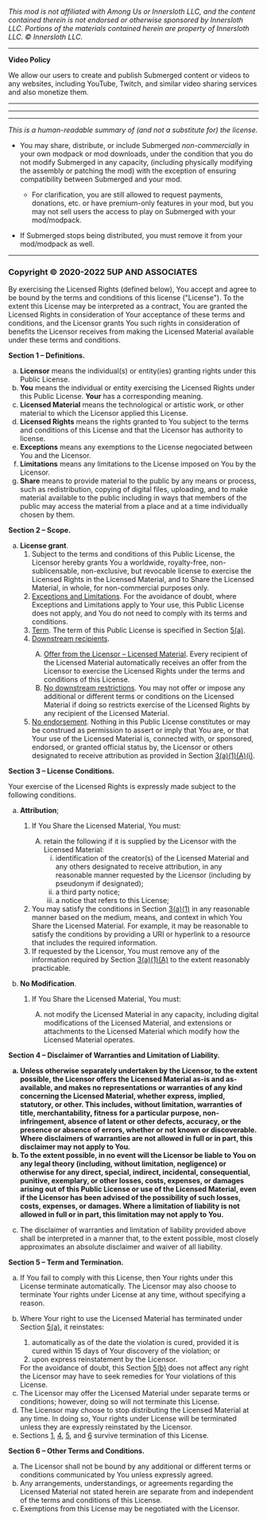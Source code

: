 _This mod is not affiliated with Among Us or Innersloth LLC, and the content contained therein is not endorsed or otherwise sponsored by Innersloth LLC. Portions of the materials contained herein are property of Innersloth LLC. © Innersloth LLC._

---

<strong>Video Policy</strong>

We allow our users to create and publish Submerged content or videos to any websites, including YouTube, Twitch, and similar video sharing services and also monetize them.

---
---
---

<i>This is a human-readable summary of (and not a substitute for) the license.</i>

- <p>You may share, distribute, or include Submerged <i>non-commercially</i> in your own modpack or mod downloads, under the condition that you do not modify Submerged in any capacity, (including physically modifying the assembly or patching the mod) with the exception of ensuring compatibility between Submerged and your mod.</p>

    - For clarification, you are still allowed to request payments, donations, etc. or have
      premium-only features in your mod, but you may not sell users the access to play on
      Submerged with your mod/modpack.

- If Submerged stops being distributed, you must remove it from your mod/modpack as well.

---

<h3>Copyright © 2020-2022 5UP AND ASSOCIATES</h3>
<p>By exercising the Licensed Rights (defined below), You accept and agree to be bound by the terms and conditions of this license ("License"). To the extent this License may be interpreted as a contract, You are granted the Licensed Rights in consideration of Your acceptance of these terms and conditions, and the Licensor grants You such rights in consideration of benefits the Licensor receives from making the Licensed Material available under these terms and conditions.</p>
<p id="s1"><strong>Section 1 – Definitions.</strong></p>
<ol type="a">
<li id="s1g"><strong>Licensor</strong> means the individual(s) or entity(ies) granting rights under this Public License.</li>
<li id="s1k"><strong>You</strong> means the individual or entity exercising the Licensed Rights under this Public License. <strong>Your</strong> has a corresponding meaning.</li>
<li id="s1e"><strong>Licensed Material</strong> means the technological or artistic work, or other material to which the Licensor applied this License.</li>
<li id="s1f"><strong>Licensed Rights</strong> means the rights granted to You subject to the terms and conditions of this License and that the Licensor has authority to license.</li>
<li id="s1d"><strong>Exceptions</strong> means any exemptions to the License negociated between You and the Licensor.</li>
<li id="s1d2"><strong>Limitations</strong> means any limitations to the License imposed on You by the Licensor.</li>
<li id="s1i"><strong>Share</strong> means to provide material to the public by any means or process, such as redistribution, copying of digital files, uploading, and to make material available to the public including in ways that members of the public may access the material from a place and at a time individually chosen by them.</li>
</ol>
<p id="s2"><strong>Section 2 – Scope.</strong></p>
<ol type="a">
<li id="s2a"><strong>License grant</strong>.
<ol>
<li id="s2a1">Subject to the terms and conditions of this Public License, the Licensor hereby grants You a worldwide, royalty-free, non-sublicensable, non-exclusive, but revocable license to exercise the Licensed Rights in the Licensed Material, and to Share the Licensed Material, in whole, for non-commercial purposes only.
</li><li id="s2a2"><span style="text-decoration: underline;">Exceptions and Limitations</span>. For the avoidance of doubt, where Exceptions and Limitations apply to Your use, this Public License does not apply, and You do not need to comply with its terms and conditions.</li>
<li id="s2a3"><span style="text-decoration: underline;">Term</span>. The term of this Public License is specified in Section <a href="#s5a">5(a)</a>.</li>
<li id="s2a5"><span style="text-decoration: underline;">Downstream recipients</span>.
<div class="para">
<ol type="A">
<li id="s2a5A"><span style="text-decoration: underline;">Offer from the Licensor – Licensed Material</span>. Every recipient of the Licensed Material automatically receives an offer from the Licensor to exercise the Licensed Rights under the terms and conditions of this License.</li>
<li id="s2a5B"><span style="text-decoration: underline;">No downstream restrictions</span>. You may not offer or impose any additional or different terms or conditions on the Licensed Material if doing so restricts exercise of the Licensed Rights by any recipient of the Licensed Material.</li>
</ol>
</div>
</li><li id="s2a6"><span style="text-decoration: underline;">No endorsement</span>. Nothing in this Public License constitutes or may be construed as permission to assert or imply that You are, or that Your use of the Licensed Material is, connected with, or sponsored, endorsed, or granted official status by, the Licensor or others designated to receive attribution as provided in Section <a href="#s3a1Ai">3(a)(1)(A)(i)</a>.</li>
</ol>
</ol>
<p id="s3"><strong>Section 3 – License Conditions.</strong></p>
<p>Your exercise of the Licensed Rights is expressly made subject to the following conditions.</p>
<ol type="a">
<li id="s3a"><p><strong>Attribution</strong>;</p>
<ol>
<li id="s3a1"><p>If You Share the Licensed Material, You must:</p>
<ol type="A">
<li id="s3a1A">retain the following if it is supplied by the Licensor with the Licensed Material:
<ol type="i">
<li id="s3a1Ai">identification of the creator(s) of the Licensed Material and any others designated to receive attribution, in any reasonable manner requested by the Licensor (including by pseudonym if designated);</li>
<li id="s3a1Aii">a third party notice;</li>
<li id="s3a1Aiii">a notice that refers to this License;</li>
</ol>
</li>
</ol>
</li>
<li id="s3a2">You may satisfy the conditions in Section <a href="#s3a1">3(a)(1)</a> in any reasonable manner based on the medium, means, and context in which You Share the Licensed Material. For example, it may be reasonable to satisfy the conditions by providing a URI or hyperlink to a resource that includes the required information.</li>
<li id="s3a3">If requested by the Licensor, You must remove any of the information required by Section <a href="#s3a1A">3(a)(1)(A)</a> to the extent reasonably practicable.</li>
</ol>
</li>
<li><p><strong>No Modification</strong>.</p>
<ol>
<li id="s3a1"><p>If You Share the Licensed Material, You must:</p>
<ol type="A">
<li id="s3a1B">not modify the Licensed Material in any capacity, including digital modifications of the Licensed Material, and extensions or attachments to the Licensed Material which modify how the Licensed Material operates.</li>
</ol>
</ol>
</ol>

<p id="s4"><strong>Section 4 – Disclaimer of Warranties and Limitation of Liability.</strong></p>
<ol style="font-weight: bold;" type="a">
<li id="s4a"><strong>Unless otherwise separately undertaken by the Licensor, to the extent possible, the Licensor offers the Licensed Material as-is and as-available, and makes no representations or warranties of any kind concerning the Licensed Material, whether express, implied, statutory, or other. This includes, without limitation, warranties of title, merchantability, fitness for a particular purpose, non-infringement, absence of latent or other defects, accuracy, or the presence or absence of errors, whether or not known or discoverable. Where disclaimers of warranties are not allowed in full or in part, this disclaimer may not apply to You.</strong></li>
<li id="s4b"><strong>To the extent possible, in no event will the Licensor be liable to You on any legal theory (including, without limitation, negligence) or otherwise for any direct, special, indirect, incidental, consequential, punitive, exemplary, or other losses, costs, expenses, or damages arising out of this Public License or use of the Licensed Material, even if the Licensor has been advised of the possibility of such losses, costs, expenses, or damages. Where a limitation of liability is not allowed in full or in part, this limitation may not apply to You.</strong></li>
</ol>
<ol start="3" type="a">
<li id="s4c">The disclaimer of warranties and limitation of liability provided above shall be interpreted in a manner that, to the extent possible, most closely approximates an absolute disclaimer and waiver of all liability.</li>
</ol>
<p id="s5"><strong>Section 5 – Term and Termination.</strong></p>
<ol type="a">
<li id="s5a">If You fail to comply with this License, then Your rights under this License terminate automatically. The Licensor may also choose to terminate Your rights under License at any time, without specifying a reason.</li>
<li id="s5b">
<p>Where Your right to use the Licensed Material has terminated under Section <a href="#s5a">5(a)</a>, it reinstates:</p>
<ol>
<li id="s5b1">automatically as of the date the violation is cured, provided it is cured within 15 days of Your discovery of the violation; or</li>
<li id="s5b2">upon express reinstatement by the Licensor.</li>
</ol>
For the avoidance of doubt, this Section <a href="#s5b">5(b)</a> does not affect any right the Licensor may have to seek remedies for Your violations of this License.</li>
<li id="s5c">The Licensor may offer the Licensed Material under separate terms or conditions; however, doing so will not terminate this License.</li>
<li>The Licensor may choose to stop distributing the Licensed Material at any time. In doing so, Your rights under License will be terminated unless they are expressly reinstated by the Licensor.</li>
<li id="s5d">Sections <a href="#s1">1</a>, <a href="#s4">4</a>, <a href="#s5">5</a>, and <a href="#s6">6</a> survive termination of this License.</li>
</ol>
<p id="s6"><strong>Section 6 – Other Terms and Conditions.</strong></p>
<ol type="a">
<li id="s6a">The Licensor shall not be bound by any additional or different terms or conditions communicated by You unless expressly agreed.</li>
<li id="s6b">Any arrangements, understandings, or agreements regarding the Licensed Material not stated herein are separate from and independent of the terms and conditions of this License.</li>
<li id="s6c">Exemptions from this License may be negotiated with the Licensor.</li>
</ol>
